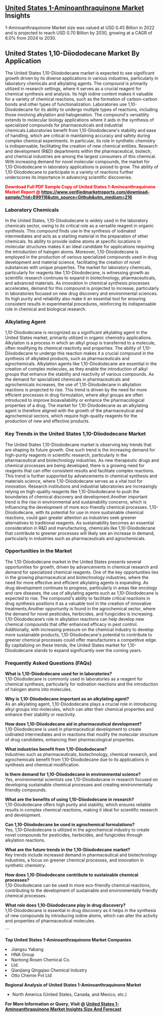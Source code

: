 <h2><a href="https://www.verifiedmarketreports.com/download-sample/?rid=899118&amp;utm_source=Github&amp;utm_medium=216" target="_blank">United States 1-Aminoanthraquinone Market</a> Insights</h2><p>1-Aminoanthraquinone Market size was valued at USD 0.45 Billion in 2022 and is projected to reach USD 0.70 Billion by 2030, growing at a CAGR of 6.0% from 2024 to 2030.</p><p><h2>United States 1,10-Diiododecane Market By Application</h2>The United States 1,10-Diiododecane market is expected to see significant growth driven by its diverse applications in various industries, particularly in laboratory chemicals and alkylating agents. The compound is primarily utilized in research settings, where it serves as a crucial reagent for chemical synthesis and analysis. Its high iodine content makes it valuable for a variety of chemical reactions, such as the formation of carbon-carbon bonds and other types of functionalization. Laboratories use 1,10-Diiododecane for its ability to undergo multiple types of reactions, including those involving alkylation and halogenation. The compound's versatility extends to molecular biology applications where it aids in the synthesis of specialized compounds for pharmaceuticals and industrial chemicals.Laboratories benefit from 1,10-Diiododecane's stability and ease of handling, which are critical in maintaining accuracy and safety during complex chemical experiments. In particular, its role in synthetic chemistry is indispensable, facilitating the creation of new chemical entities. Research and development (R&D) departments within the pharmaceutical, biotech, and chemical industries are among the largest consumers of this chemical. With increasing demand for novel molecular compounds, the market for 1,10-Diiododecane in laboratory applications is poised to grow. The ability of 1,10-Diiododecane to participate in a variety of reactions further underscores its importance in advancing scientific discoveries. <p><strong><p><span class=""><span style="color: #ff0000;"><strong>Download Full PDF Sample Copy of United States 1-Aminoanthraquinone Market Report</strong> @ </span><a href="https://www.verifiedmarketreports.com/download-sample/?rid=899118&amp;utm_source=Github&amp;utm_medium=216" target="_blank">https://www.verifiedmarketreports.com/download-sample/?rid=899118&amp;utm_source=Github&amp;utm_medium=216</a></span></p></strong></p><h3>Laboratory Chemicals</h3>In the United States, 1,10-Diiododecane is widely used in the laboratory chemicals sector, owing to its critical role as a versatile reagent in organic synthesis. This compound finds use in the synthesis of iodinated intermediates and acts as a starting material in the preparation of other chemicals. Its ability to provide iodine atoms at specific locations in molecular structures makes it an ideal candidate for applications requiring the introduction of halogen atoms. Moreover, 1,10-Diiododecane is employed in the production of various specialized compounds used in drug development and material science, facilitating the creation of novel substances with unique properties. The market for laboratory chemicals, particularly for reagents like 1,10-Diiododecane, is witnessing growth as scientific research continues to expand in biotechnology, pharmaceuticals, and advanced materials. As innovation in chemical synthesis processes accelerates, demand for this compound is projected to increase, particularly in laboratories focused on new drug discovery and environmental sciences. Its high purity and reliability also make it an essential tool for ensuring consistent results in experimental procedures, reinforcing its indispensable role in chemical and biological research.<h3>Alkylating Agent</h3>1,10-Diiododecane is recognized as a significant alkylating agent in the United States market, primarily utilized in organic chemistry applications. Alkylation is a process in which an alkyl group is transferred to a molecule, often modifying its chemical reactivity and properties. The ability of 1,10-Diiododecane to undergo this reaction makes it a crucial compound in the synthesis of alkylated products, such as pharmaceuticals and agrochemicals. Alkylation agents like 1,10-Diiododecane are essential in the creation of complex molecules, as they enable the introduction of alkyl groups that enhance the stability and reactivity of various compounds. As the demand for specialized chemicals in pharmaceuticals and agrochemicals increases, the use of 1,10-Diiododecane in alkylation reactions is projected to rise. This trend is driven by the need for more efficient processes in drug formulation, where alkyl groups are often introduced to improve bioavailability or enhance the pharmacological properties of a drug. The market for 1,10-Diiododecane as an alkylating agent is therefore aligned with the growth of the pharmaceutical and agrochemical sectors, which require high-quality reagents for the production of new and effective products.<h3>Key Trends in the United States 1,10-Diiododecane Market</h3>The United States 1,10-Diiododecane market is observing key trends that are shaping its future growth. One such trend is the increasing demand for high-purity reagents in scientific research, particularly in the pharmaceutical and biotechnology industries. As new therapeutic drugs and chemical processes are being developed, there is a growing need for reagents that can offer consistent results and facilitate complex reactions. This trend is further supported by advancements in chemical synthesis and materials science, where 1,10-Diiododecane serves as a vital tool for innovation. Research institutions and industrial laboratories are increasingly relying on high-quality reagents like 1,10-Diiododecane to push the boundaries of chemical discovery and development.Another important trend is the rise in environmental and sustainability concerns, which is influencing the development of more eco-friendly chemical processes. 1,10-Diiododecane, with its potential for use in more sustainable chemical reactions, could gain greater attention as industries seek greener alternatives to traditional reagents. As sustainability becomes an essential consideration in R&D and manufacturing, chemicals like 1,10-Diiododecane that contribute to greener processes will likely see an increase in demand, particularly in industries such as pharmaceuticals and agrochemicals.<h3>Opportunities in the Market</h3>The 1,10-Diiododecane market in the United States presents several opportunities for growth, driven by advancements in chemical research and demand for specialized chemical reagents. One of the key opportunities lies in the growing pharmaceutical and biotechnology industries, where the need for more effective and efficient alkylating agents is expanding. As drug development continues to progress, particularly in areas like oncology and rare diseases, the use of alkylating agents such as 1,10-Diiododecane is expected to rise. The compound's ability to facilitate critical reactions in drug synthesis positions it as a valuable tool in the creation of innovative treatments.Another opportunity is found in the agrochemical sector, where the demand for novel pesticides, herbicides, and fungicides is increasing. 1,10-Diiododecane’s role in alkylation reactions can help develop new chemical compounds that offer enhanced efficacy in pest control. Additionally, with increasing pressure on the chemical industry to develop more sustainable products, 1,10-Diiododecane's potential to contribute to greener chemical processes could offer manufacturers a competitive edge. By capitalizing on these trends, the United States market for 1,10-Diiododecane stands to expand significantly over the coming years.<h3>Frequently Asked Questions (FAQs)</h3><p><strong>What is 1,10-Diiododecane used for in laboratories?</strong><br>1,10-Diiododecane is commonly used in laboratories as a reagent for chemical synthesis, particularly for iodination reactions and the introduction of halogen atoms into molecules.</p><p><strong>Why is 1,10-Diiododecane important as an alkylating agent?</strong><br>As an alkylating agent, 1,10-Diiododecane plays a crucial role in introducing alkyl groups into molecules, which can alter their chemical properties and enhance their stability or reactivity.</p><p><strong>How does 1,10-Diiododecane aid in pharmaceutical development?</strong><br>1,10-Diiododecane is used in pharmaceutical development to create iodinated intermediates and in reactions that modify the molecular structure of drug candidates, enhancing their pharmacological properties.</p><p><strong>What industries benefit from 1,10-Diiododecane?</strong><br>Industries such as pharmaceuticals, biotechnology, chemical research, and agrochemicals benefit from 1,10-Diiododecane due to its applications in synthesis and chemical modification.</p><p><strong>Is there demand for 1,10-Diiododecane in environmental science?</strong><br>Yes, environmental scientists use 1,10-Diiododecane in research focused on developing sustainable chemical processes and creating environmentally friendly compounds.</p><p><strong>What are the benefits of using 1,10-Diiododecane in research?</strong><br>1,10-Diiododecane offers high purity and stability, which ensures reliable results in complex chemical reactions, making it ideal for scientific research and development.</p><p><strong>Can 1,10-Diiododecane be used in agrochemical formulations?</strong><br>Yes, 1,10-Diiododecane is utilized in the agrochemical industry to create novel compounds for pesticides, herbicides, and fungicides through alkylation reactions.</p><p><strong>What are the future trends in the 1,10-Diiododecane market?</strong><br>Key trends include increased demand in pharmaceutical and biotechnology industries, a focus on greener chemical processes, and innovation in synthetic chemistry.</p><p><strong>How does 1,10-Diiododecane contribute to sustainable chemical processes?</strong><br>1,10-Diiododecane can be used in more eco-friendly chemical reactions, contributing to the development of sustainable and environmentally friendly chemical processes.</p><p><strong>What role does 1,10-Diiododecane play in drug discovery?</strong><br>1,10-Diiododecane is essential in drug discovery as it helps in the synthesis of new compounds by introducing iodine atoms, which can alter the activity and properties of pharmaceutical molecules.</p>```</p><p><strong>Top United States 1-Aminoanthraquinone Market Companies</strong></p><div data-test-id=""><p><li>Jiangsu Yabang</li><li> HNA Group</li><li> Nantong Rosen Chemical Co.</li><li> Ltd.</li><li> Qianjiang Qingqiao Chemical Industry</li><li> Otto Chemie Pvt Ltd</li></p><div><strong>Regional Analysis of&nbsp;United States 1-Aminoanthraquinone Market</strong></div><ul><li dir="ltr"><p dir="ltr">North America&nbsp;(United States, Canada, and Mexico, etc.)</p></li></ul><p><strong>For More Information or Query, Visit @&nbsp;</strong><strong><a href="https://www.verifiedmarketreports.com/product/1-aminoanthraquinone-market/?utm_source=Github&amp;utm_medium=216" target="_blank">United States 1-Aminoanthraquinone Market Insights Size And Forecast</a></strong></p></div>
